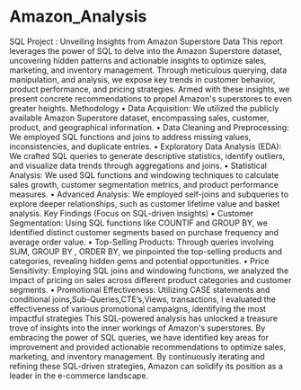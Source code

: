 # Amazon_Analysis
SQL Project : Unveiling Insights from Amazon Superstore Data
This report leverages the power of SQL to delve into the Amazon Superstore dataset, uncovering hidden patterns and actionable insights to optimize sales, marketing, and inventory management. Through meticulous querying, data manipulation, and analysis, we expose key trends in customer behavior, product performance, and pricing strategies. Armed with these insights, we present concrete recommendations to propel Amazon's superstores to even greater heights.
Methodology
•	Data Acquisition: We utilized the publicly available Amazon Superstore dataset, encompassing sales, customer, product, and geographical information.
•	Data Cleaning and Preprocessing: We employed SQL functions and joins to address missing values, inconsistencies, and duplicate entries.
•	Exploratory Data Analysis (EDA): We crafted SQL queries to generate descriptive statistics, identify outliers, and visualize data trends through aggregations and joins.
•	Statistical Analysis: We used SQL functions and windowing techniques to calculate sales growth, customer segmentation metrics, and product performance measures.
•	Advanced Analysis: We employed self-joins and subqueries to explore deeper relationships, such as customer lifetime value and basket analysis.
Key Findings (Focus on SQL-driven insights)
•	Customer Segmentation: Using SQL functions like COUNTIF and GROUP BY, we identified distinct customer segments based on purchase frequency and average order value.
•	Top-Selling Products: Through queries involving SUM, GROUP BY , ORDER BY, we pinpointed the top-selling products and categories, revealing hidden gems and potential opportunities.
•	Price Sensitivity: Employing SQL joins and windowing functions, we analyzed the impact of pricing on sales across different product categories and customer segments.
•	Promotional Effectiveness: Utilizing CASE statements and conditional joins,Sub-Queries,CTE’s,Views, transactions, I evaluated the effectiveness of various promotional campaigns, identifying the most impactful strategies
This SQL-powered analysis has unlocked a treasure trove of insights into the inner workings of Amazon's superstores. By embracing the power of SQL queries, we have identified key areas for improvement and provided actionable recommendations to optimize sales, marketing, and inventory management. By continuously iterating and refining these SQL-driven strategies, Amazon can solidify its position as a leader in the e-commerce landscape.

